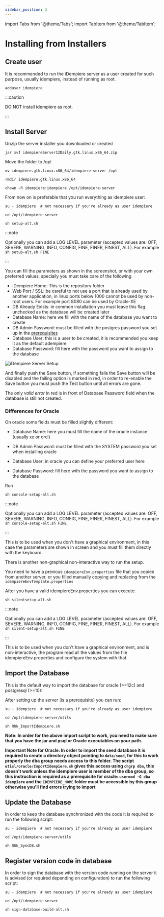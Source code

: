 ```yaml
---
sidebar_position: 3
---
```


import Tabs from '@theme/Tabs';
import TabItem from '@theme/TabItem';

# Installing from Installers

## Create user

It is recommended to run the iDempiere server as a user created for such purpose, usually idempiere, instead of running as root.

```shell
adduser idempiere
```

:::caution

DO NOT install idempiere as root.

:::

## Install Server

Unzip the server installer you downloaded or created

```shell
jar xvf idempiereServer12Daily.gtk.linux.x86_64.zip
```

Move the folder to /opt

```shell
mv idempiere.gtk.linux.x86_64/idempiere-server /opt
```

```shell
rmdir idempiere.gtk.linux.x86_64
```

```shell
chown -R idempiere:idempiere /opt/idempiere-server
```

From now on is preferable that you run everything as idempiere user:

```shell
su - idempiere  # not necessary if you're already as user idempiere
```

```shell
cd /opt/idempiere-server
```

<Tabs>
  <TabItem value="graphical" label="Graphical">

```shell
sh setup-alt.sh
```

:::note

Optionally you can add a LOG LEVEL parameter (accepted values are: OFF, SEVERE, WARNING, INFO, CONFIG, FINE, FINER, FINEST, ALL). For example `sh setup-alt.sh FINE`

:::

You can fill the parameters as shown in the screenshot, or with your own preferred values, specially you must take care of the following:

- iDempiere Home: This is the repository folder
- Web Port / SSL: be careful to not use a port that is already used by another application, in linux ports below 1000 cannot be used by non-root users. For example port 8080 can be used by Oracle-XE
- DB Already Exists: in common installation you must leave this flag unchecked as the database will be created later
- Database Name: here we fill with the name of the database you want to create
- DB Admin Password: must be filled with the postgres password you set up in the [prerequisites](./install-prerequisites.md#assign-a-password-to-user-postgres)
- Database User: this is a user to be created, it is recommended you keep it as the default adempiere
- Database Password: fill here with the password you want to assign to the database

![iDempiere Server Setup](/img/docs/basic-installation/manual-install/Screenshot-iDempiere_Server_Setup.png)

And finally push the Save button, if something fails the Save button will be disabled and the failing option is marked in red, in order to re-enable the Save button you must push the Test button until all errors are gone.

The only *valid error* in red is in front of Database Password field when the database is still not created.

### Differences for Oracle

On oracle some fields must be filled slightly different:

- Database Name: here you must fill the name of the oracle instance (usually xe or orcl)
- DB Admin Password: must be filled with the SYSTEM password you set when installing oracle
- Database User: in oracle you can define your preferred user here
- Database Password: fill here with the password you want to assign to the database


  </TabItem>
  <TabItem value="console" label="Console">

Run

```shell
sh console-setup-alt.sh
```

:::note

Optionally you can add a LOG LEVEL parameter (accepted values are: OFF, SEVERE, WARNING, INFO, CONFIG, FINE, FINER, FINEST, ALL). For example `sh console-setup-alt.sh FINE`

:::

This is to be used when you don't have a graphical environment, in this case the parameters are shown in screen and you must fill them directly with the keyboard.

  </TabItem>
  <TabItem value="console-silent" label="Console Silent">

There is another non-graphical non-interactive way to run the setup.

You need to have a previous `idempiereEnv.properties` file that you copied from another server, or you filled manually copying and replacing from the `idempiereEnvTemplate.properties`

After you have a valid idempiereEnv.properties you can execute:

```shell
sh silentsetup-alt.sh
```

:::note

Optionally you can add a LOG LEVEL parameter (accepted values are: OFF, SEVERE, WARNING, INFO, CONFIG, FINE, FINER, FINEST, ALL). For example `sh silent-setup-alt.sh FINE`

:::

This is to be used when you don't have a graphical environment, and is non-interactive, the program read all the values from the file idempiereEnv.properties and configure the system with that.

  </TabItem>
</Tabs>

## Import the Database

This is the default way to import the database for oracle (>=12c) and postgresql (>=10):

After setting up the server (is a prerequisite) you can run:

```shell
su - idempiere  # not necessary if you're already as user idempiere
```

```shell
cd /opt/idempiere-server/utils
```

```shell
sh RUN_ImportIdempiere.sh
```

**Note: In order for the above import script to work, you need to make sure that you have the jar and psql or Oracle executables on your path.**

**Important Note for Oracle: In order to import the seed database it is required to create a directory object pointing to `data/seed`, for this to work properly the dba group needs access to this folder. The script `utisl/oracle/ImportIdempiere.sh` gives this access using `chgrp dba`, this doesn't work unless the idempiere user is member of the dba group, so this instruction is required as a prerequisite for oracle:
`usermod -G dba idempiere`
and the `IDEMPIERE_HOME` folder must be accessible by this group otherwise you'll find errors trying to import**

## Update the Database

In order to keep the database synchronized with the code it is required to run the following script:

```shell
su - idempiere  # not necessary if you're already as user idempiere
```

```shell
cd /opt/idempiere-server/utils
```

```shell
sh RUN_SyncDB.sh
```

## Register version code in database

In order to sign the database with the version code running on the server it is advised (or required depending on configuration) to run the following script:

```shell
su - idempiere  # not necessary if you're already as user idempiere
```

```shell
cd /opt/idempiere-server
```

```shell
sh sign-database-build-alt.sh
```
